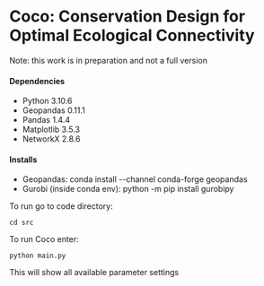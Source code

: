 # Coco: Conservation Design for Optimal Ecological Connectivity
Note: this work is in preparation and not a full version

#### Dependencies
* Python 3.10.6
* Geopandas 0.11.1
* Pandas 1.4.4
* Matplotlib 3.5.3
* NetworkX 2.8.6

#### Installs
* Geopandas:
conda install --channel conda-forge geopandas
* Gurobi (inside conda env):
python -m pip install gurobipy

To run go to code directory:
```
cd src
```
To run Coco enter:
```
python main.py
```
This will show all available parameter settings
